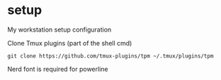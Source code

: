 # setup
My workstation setup configuration

Clone Tmux plugins (part of the shell cmd)
```
git clone https://github.com/tmux-plugins/tpm ~/.tmux/plugins/tpm
```

Nerd font is required for powerline


